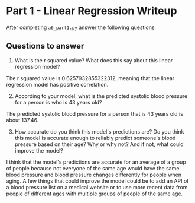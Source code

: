 # Part 1 - Linear Regression Writeup

After completing `a6_part1.py` answer the following questions

## Questions to answer

1. What is the r squared value?  What does this say about this linear regression model?

The r squared value is 0.6257932855322312, meaning that the linear regression model has positive correlation.

2. According to your model, what is the predicted systolic blood pressure for a person is who is 43 years old?

The predicted systolic blood pressure for a person that is 43 years old is about 137.46.

3. How accurate do you think this model's predictions are?  Do you think this model is accurate enough to reliably predict someone's blood pressure based on their age?  Why or why not?  And if not, what could improve the model?

I think that the model's predictions are accurate for an average of a group of people because not everyone of the same age would have the same blood pressure and blood pressure changes differently for people when aging. A few things that could improve the model could be to add an API of a blood pressure list on a medical website or to use more recent data from people of different ages with multiple groups of people of the same age.
